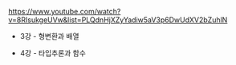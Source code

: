 https://www.youtube.com/watch?v=8RIsukgeUVw&list=PLQdnHjXZyYadiw5aV3p6DwUdXV2bZuhlN


- 3강 - 형변환과 배열

- 4강 - 타입추론과 함수